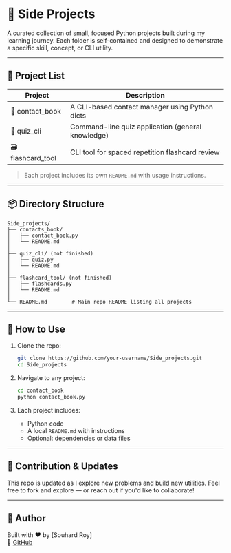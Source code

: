
# 🧰 Side Projects

A curated collection of small, focused Python projects built during my learning journey. Each folder is self-contained and designed to demonstrate a specific skill, concept, or CLI utility.

---

## 📁 Project List

| Project          | Description                                      |
|------------------|--------------------------------------------------|
| 📇 contact_book   | A CLI-based contact manager using Python dicts   |
| 🧠 quiz_cli       | Command-line quiz application (general knowledge)|
| 🗃 flashcard_tool  | CLI tool for spaced repetition flashcard review |

> Each project includes its own `README.md` with usage instructions.

---

## 📦 Directory Structure

```
Side_projects/
├── contacts_book/
│   ├── contact_book.py
│   └── README.md
│
├── quiz_cli/ (not finished)
│   ├── quiz.py
│   └── README.md
│
├── flashcard_tool/ (not finished)
│   ├── flashcards.py
│   └── README.md
│
└── README.md        # Main repo README listing all projects
```

---

## 🚀 How to Use

1. Clone the repo:
   ```bash
   git clone https://github.com/your-username/Side_projects.git
   cd Side_projects
   ```

2. Navigate to any project:
   ```bash
   cd contact_book
   python contact_book.py
   ```

3. Each project includes:
   - Python code
   - A local `README.md` with instructions
   - Optional: dependencies or data files

---

## 📌 Contribution & Updates

This repo is updated as I explore new problems and build new utilities. Feel free to fork and explore — or reach out if you'd like to collaborate!

---

## 🧠 Author

Built with ❤️ by [Souhard Roy]  
🔗 [GitHub](https://github.com/your-username)
